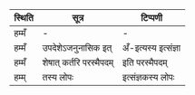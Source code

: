 | स्थिति | सूत्र | टिप्पणी |
| ----- | ------- | ------ |
| हम्मँ | - | - |
| हम्मँ | उपदेशेऽजनुनासिक इत् | अँ-इत्यस्य इत्संज्ञा |
| हम्मँ | शेषात् कर्तरि परस्मैपदम् | इति परस्मैपदम् |
| हम्म् | तस्य लोपः | इत्संज्ञकस्य लोपः |
